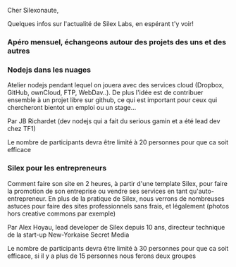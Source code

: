Cher Silexonaute,

Quelques infos sur l'actualité de Silex Labs, en espérant t'y voir!

### Apéro mensuel, échangeons autour des projets des uns et des autres



### Nodejs dans les nuages

Atelier nodejs pendant lequel on jouera avec des services cloud (Dropbox, GitHub, ownCloud, FTP, WebDav..). De plus l'idée est de contribuer ensemble à un projet libre sur github, ce qui est important pour ceux qui chercheront bientot un emploi ou un stage...

Par JB Richardet (dev nodejs qui a fait du serious gamin et a été lead dev chez TF1)

Le nombre de participants devra être limité à 20 personnes pour que ca soit efficace

### Silex pour les entrepreneurs

Comment faire son site en 2 heures, à partir d'une template Silex, pour faire la promotion de son entreprise ou vendre ses services en tant qu'auto-entrepreneur. En plus de la pratique de Silex, nous verrons de nombreuses astuces pour faire des sites professionnels sans frais, et légalement (photos hors creative commons par exemple)

Par Alex Hoyau, lead developer de Silex depuis 10 ans, directeur technique de la start-up New-Yorkaise Secret Media

Le nombre de participants devra être limité à 30 personnes pour que ca soit efficace, si il y a plus de 15 personnes nous ferons deux groupes

